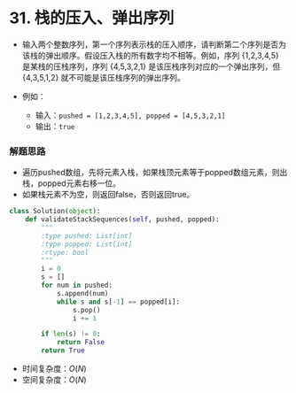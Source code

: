 
#  31. 栈的压入、弹出序列

* 输入两个整数序列，第一个序列表示栈的压入顺序，请判断第二个序列是否为该栈的弹出顺序。假设压入栈的所有数字均不相等。例如，序列 {1,2,3,4,5} 是某栈的压栈序列，序列 {4,5,3,2,1} 是该压栈序列对应的一个弹出序列，但 {4,3,5,1,2} 就不可能是该压栈序列的弹出序列。

* 例如：
    * 输入：`pushed = [1,2,3,4,5], popped = [4,5,3,2,1]`
    * 输出：`true`

### 解题思路

* 遍历pushed数组，先将元素入栈，如果栈顶元素等于popped数组元素，则出栈，popped元素右移一位。
* 如果栈元素不为空，则返回false，否则返回true。


```python
class Solution(object):
    def validateStackSequences(self, pushed, popped):
        """
        :type pushed: List[int]
        :type popped: List[int]
        :rtype: bool
        """
        i = 0
        s = []
        for num in pushed:
            s.append(num)
            while s and s[-1] == popped[i]:
                s.pop()
                i += 1

        if len(s) != 0:
            return False
        return True
```

* 时间复杂度：$O(N)$
* 空间复杂度：$O(N)$
